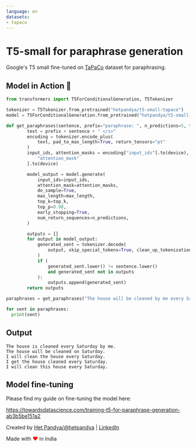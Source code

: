 ```yaml
---
language: en
datasets:
- tapaco
---
```

# T5-small for paraphrase generation

Google's T5 small fine-tuned on [TaPaCo](https://huggingface.co/datasets/tapaco) dataset for paraphrasing.

## Model in Action 🚀

```python
from transformers import T5ForConditionalGeneration, T5Tokenizer

tokenizer = T5Tokenizer.from_pretrained("hetpandya/t5-small-tapaco")
model = T5ForConditionalGeneration.from_pretrained("hetpandya/t5-small-tapaco")

def get_paraphrases(sentence, prefix="paraphrase: ", n_predictions=5, top_k=120, max_length=256,device="cpu"):
        text = prefix + sentence + " </s>"
        encoding = tokenizer.encode_plus(
            text, pad_to_max_length=True, return_tensors="pt"
        )
        input_ids, attention_masks = encoding["input_ids"].to(device), encoding[
            "attention_mask"
        ].to(device)

        model_output = model.generate(
            input_ids=input_ids,
            attention_mask=attention_masks,
            do_sample=True,
            max_length=max_length,
            top_k=top_k,
            top_p=0.98,
            early_stopping=True,
            num_return_sequences=n_predictions,
        )

        outputs = []
        for output in model_output:
            generated_sent = tokenizer.decode(
                output, skip_special_tokens=True, clean_up_tokenization_spaces=True
            )
            if (
                generated_sent.lower() != sentence.lower()
                and generated_sent not in outputs
            ):
                outputs.append(generated_sent)
        return outputs

paraphrases = get_paraphrases("The house will be cleaned by me every Saturday.")

for sent in paraphrases:
  print(sent)
```

## Output
```
The house is cleaned every Saturday by me.
The house will be cleaned on Saturday.
I will clean the house every Saturday.
I get the house cleaned every Saturday.
I will clean this house every Saturday.
```

## Model fine-tuning
Please find my guide on fine-tuning the model here:

https://towardsdatascience.com/training-t5-for-paraphrase-generation-ab3b5be151a2


Created by [Het Pandya/@hetpandya](https://github.com/hetpandya) | [LinkedIn](https://www.linkedin.com/in/het-pandya)

Made with <span style="color: red;">&hearts;</span> in India